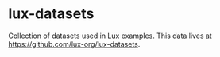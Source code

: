 # lux-datasets
Collection of datasets used in Lux examples. This data lives at https://github.com/lux-org/lux-datasets.
